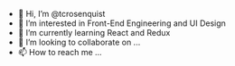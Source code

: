 - 👋 Hi, I’m @tcrosenquist
- 👀 I’m interested in Front-End Engineering and UI Design
- 🌱 I’m currently learning React and Redux
- 💞️ I’m looking to collaborate on ...
- 📫 How to reach me ...


